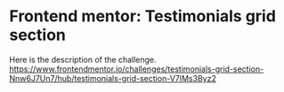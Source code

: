 # Frontend mentor: Testimonials grid section

Here is the description of the challenge.
https://www.frontendmentor.io/challenges/testimonials-grid-section-Nnw6J7Un7/hub/testimonials-grid-section-V7IMs3Byz2
